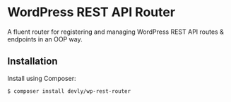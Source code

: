 # WordPress REST API Router

A fluent router for registering and managing WordPress REST API routes & endpoints in an OOP way.

## Installation

Install using Composer:

```shell
$ composer install devly/wp-rest-router
```
